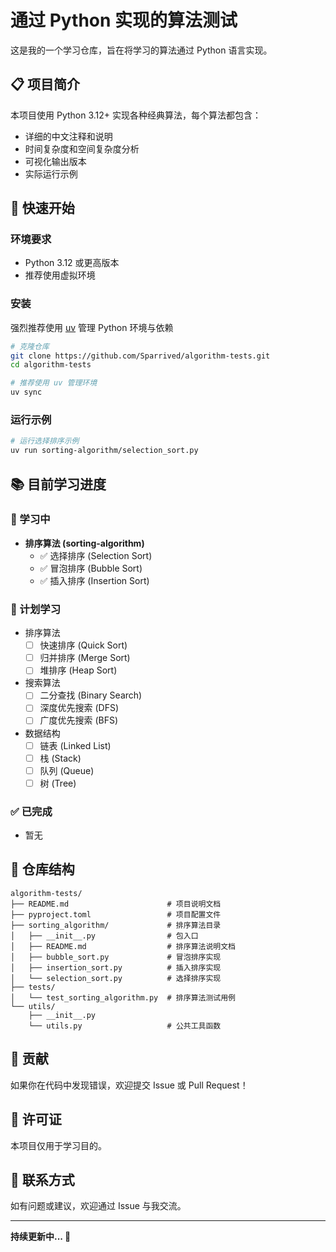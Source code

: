 # 通过 Python 实现的算法测试

这是我的一个学习仓库，旨在将学习的算法通过 Python 语言实现。

## 📋 项目简介

本项目使用 Python 3.12+ 实现各种经典算法，每个算法都包含：
- 详细的中文注释和说明
- 时间复杂度和空间复杂度分析
- 可视化输出版本
- 实际运行示例

## 🚀 快速开始

### 环境要求

- Python 3.12 或更高版本
- 推荐使用虚拟环境

### 安装

强烈推荐使用 [uv](https://github.com/astral-sh/uv) 管理 Python 环境与依赖

```bash
# 克隆仓库
git clone https://github.com/Sparrived/algorithm-tests.git
cd algorithm-tests

# 推荐使用 uv 管理环境
uv sync
```

### 运行示例

```bash
# 运行选择排序示例
uv run sorting-algorithm/selection_sort.py
```

## 📚 目前学习进度

### 🔄 学习中

- **排序算法 (sorting-algorithm)**
  - ✅ 选择排序 (Selection Sort)
  - ✅ 冒泡排序 (Bubble Sort)
  - ✅ 插入排序 (Insertion Sort)

### 📝 计划学习

- 排序算法
  - [ ] 快速排序 (Quick Sort)
  - [ ] 归并排序 (Merge Sort)
  - [ ] 堆排序 (Heap Sort)
- 搜索算法
  - [ ] 二分查找 (Binary Search)
  - [ ] 深度优先搜索 (DFS)
  - [ ] 广度优先搜索 (BFS)
- 数据结构
  - [ ] 链表 (Linked List)
  - [ ] 栈 (Stack)
  - [ ] 队列 (Queue)
  - [ ] 树 (Tree)

### ✅ 已完成

- 暂无

## 📂 仓库结构

```
algorithm-tests/
├── README.md                      # 项目说明文档
├── pyproject.toml                 # 项目配置文件
├── sorting_algorithm/             # 排序算法目录
│   ├── __init__.py                # 包入口
│   ├── README.md                  # 排序算法说明文档
│   ├── bubble_sort.py             # 冒泡排序实现
│   ├── insertion_sort.py          # 插入排序实现
│   └── selection_sort.py          # 选择排序实现
├── tests/
│   └── test_sorting_algorithm.py  # 排序算法测试用例
└── utils/
    ├── __init__.py
    └── utils.py                   # 公共工具函数
```

## 🤝 贡献

如果你在代码中发现错误，欢迎提交 Issue 或 Pull Request！

## 📄 许可证

本项目仅用于学习目的。

## 📧 联系方式

如有问题或建议，欢迎通过 Issue 与我交流。

---

**持续更新中... 💪**